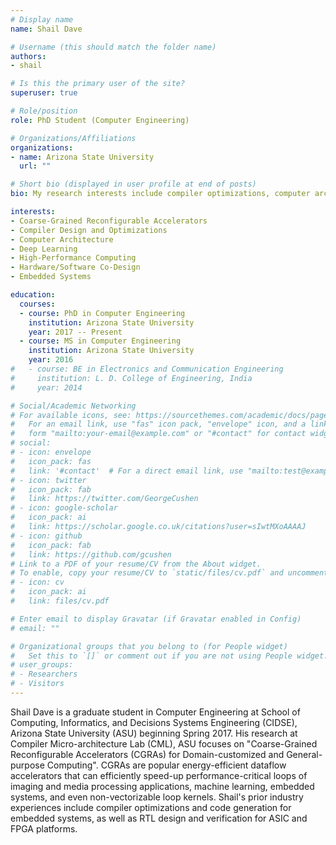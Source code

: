 ```yaml
---
# Display name
name: Shail Dave

# Username (this should match the folder name)
authors:
- shail

# Is this the primary user of the site?
superuser: true

# Role/position
role: PhD Student (Computer Engineering)

# Organizations/Affiliations
organizations:
- name: Arizona State University
  url: ""

# Short bio (displayed in user profile at end of posts)
bio: My research interests include compiler optimizations, computer architecture, and machine learning hardware accelerators.

interests:
- Coarse-Grained Reconfigurable Accelerators
- Compiler Design and Optimizations
- Computer Architecture
- Deep Learning
- High-Performance Computing
- Hardware/Software Co-Design
- Embedded Systems

education:
  courses:
  - course: PhD in Computer Engineering
    institution: Arizona State University
    year: 2017 -- Present
  - course: MS in Computer Engineering
    institution: Arizona State University
    year: 2016
#   - course: BE in Electronics and Communication Engineering
#     institution: L. D. College of Engineering, India
#     year: 2014

# Social/Academic Networking
# For available icons, see: https://sourcethemes.com/academic/docs/page-builder/#icons
#   For an email link, use "fas" icon pack, "envelope" icon, and a link in the
#   form "mailto:your-email@example.com" or "#contact" for contact widget.
# social:
# - icon: envelope
#   icon_pack: fas
#   link: '#contact'  # For a direct email link, use "mailto:test@example.org".
# - icon: twitter
#   icon_pack: fab
#   link: https://twitter.com/GeorgeCushen
# - icon: google-scholar
#   icon_pack: ai
#   link: https://scholar.google.co.uk/citations?user=sIwtMXoAAAAJ
# - icon: github
#   icon_pack: fab
#   link: https://github.com/gcushen
# Link to a PDF of your resume/CV from the About widget.
# To enable, copy your resume/CV to `static/files/cv.pdf` and uncomment the lines below.
# - icon: cv
#   icon_pack: ai
#   link: files/cv.pdf

# Enter email to display Gravatar (if Gravatar enabled in Config)
# email: ""

# Organizational groups that you belong to (for People widget)
#   Set this to `[]` or comment out if you are not using People widget.
# user_groups:
# - Researchers
# - Visitors
---
```


Shail Dave is a graduate student in Computer Engineering at School of Computing, Informatics, and Decisions Systems Engineering (CIDSE), Arizona State University (ASU) beginning Spring 2017. His research at Compiler Micro-architecture Lab (CML), ASU focuses on "Coarse-Grained Reconfigurable Accelerators (CGRAs) for Domain-customized and General-purpose Computing". CGRAs are popular energy-efficient dataflow accelerators that can efficiently speed-up performance-critical loops of imaging and media processing applications, machine learning, embedded systems, and even non-vectorizable loop kernels. Shail's prior industry experiences include compiler optimizations and code generation for embedded systems, as well as RTL design and verification for ASIC and FPGA platforms.
